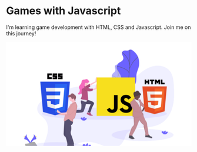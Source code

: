 # Games with Javascript

I'm learning game development with HTML, CSS and Javascript.
Join me on this journey!

![languages used](languages.jpg)